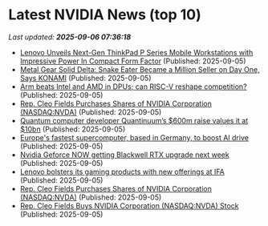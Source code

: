 # Latest NVIDIA News (top 10)
_Last updated: **2025-09-06 07:36:18**_

- [Lenovo Unveils Next-Gen ThinkPad P Series Mobile Workstations with Impressive Power In Compact Form Factor](https://www.ubergizmo.com/2025/09/lenovo-thinkpad-p16-gen-3-thinkpad-p1-gen-8-thinkpad-p16v-gen-3/) (Published: 2025-09-05)
- [Metal Gear Solid Delta: Snake Eater Became a Million Seller on Day One, Says KONAMI](https://wccftech.com/metal-gear-solid-delta-snake-eater-million-seller-day-one/) (Published: 2025-09-05)
- [Arm beats Intel and AMD in DPUs; can RISC-V reshape competition?](https://www.digitimes.com/news/a20250903PD240/risc-v-amd-market-intel-arm-architecture.html) (Published: 2025-09-05)
- [Rep. Cleo Fields Purchases Shares of NVIDIA Corporation (NASDAQ:NVDA)](https://www.etfdailynews.com/2025/09/05/rep-cleo-fields-purchases-shares-of-nvidia-corporation-nasdaqnvda-5/) (Published: 2025-09-05)
- [Quantum computer developer Quantinuum’s $600m raise values it at $10bn](https://biztoc.com/x/ced7a69bf474199e) (Published: 2025-09-05)
- [Europe's fastest supercomputer, based in Germany, to boost AI drive](https://www.thelocal.de/20250905/europes-fastest-supercomputer-based-in-germany-to-boost-ai-drive) (Published: 2025-09-05)
- [Nvidia Geforce NOW getting Blackwell RTX upgrade next week](https://www.madshrimps.be/news/nvidia-geforce-now-getting-blackwell-rtx-upgrade-next-week/) (Published: 2025-09-05)
- [Lenovo bolsters its gaming products with new offerings at IFA](https://www.androidheadlines.com/2025/09/lenovo-bolsters-its-gaming-products-with-new-offerings-at-ifa.html) (Published: 2025-09-05)
- [Rep. Cleo Fields Purchases Shares of NVIDIA Corporation (NASDAQ:NVDA)](https://www.etfdailynews.com/2025/09/05/rep-cleo-fields-purchases-shares-of-nvidia-corporation-nasdaqnvda-4/) (Published: 2025-09-05)
- [Rep. Cleo Fields Buys NVIDIA Corporation (NASDAQ:NVDA) Stock](https://www.etfdailynews.com/2025/09/05/rep-cleo-fields-buys-nvidia-corporation-nasdaqnvda-stock-5/) (Published: 2025-09-05)
